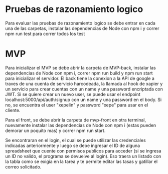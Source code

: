 # Pruebas de razonamiento logico
Para evaluar las pruebas de razonamiento logico se debe entrar en cada una de las carpetas, instalar las dependencias de Node con npm i y correr npm run test para correr todos los test

# MVP
Para inicializar el MVP se debe abrir la carpeta de MVP-back, instalar las dependencias de Node con npm i, correr npm run build y npm run start para inicializar el servidor. El back tiene la conexion a la API de google a traves de una cuenta de servicio harcodeada, la llamada al hook de xapier y un servicio para crear cuentas con un name y una password encriptada con JWT. Si se quiere crear un nuevo user, se puede usar el endpoint localhost:5000/api/auth/signup con un name y una password en el body. Si no, se encuentra el user "xepelin" y password "xepe" para usar en el cliente.

Para el front, se debe abrir la carpeta de mvp-front en otra terminal, nuevamente instalar las dependencias de Node con npm i (estas pueden demorar un poquito mas) y correr npm run start. 

Se encontraran en el login, el cual se puede utilizar las credenciales indicadas anteriormente y luego se debe ingresar el ID de alguna spreadsheet que cuente con permisos publicos para acceder (si se ingresa un ID no valido, el programa se devuelve al login). Eso traera un listado con la tabla como se exigia en la tarea y te permite editar las tasas y gatillar el correo solicitado. 



